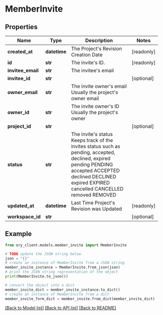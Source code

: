 # MemberInvite


## Properties

Name | Type | Description | Notes
------------ | ------------- | ------------- | -------------
**created_at** | **datetime** | The Project&#39;s Revision Creation Date | [readonly] 
**id** | **str** | The invite&#39;s ID. | [readonly] 
**invitee_email** | **str** | The invitee&#39;s email | 
**invitee_id** | **str** |  | [optional] 
**owner_email** | **str** | The invite owner&#39;s email Usually the project&#39;s owner email | 
**owner_id** | **str** | The invite owner&#39;s ID Usually the project&#39;s owner | 
**project_id** | **str** |  | [optional] 
**status** | **str** | The invite&#39;s status Keeps track of the invites status such as pending, accepted, declined, expired pending PENDING accepted ACCEPTED declined DECLINED expired EXPIRED cancelled CANCELLED removed REMOVED | 
**updated_at** | **datetime** | Last Time Project&#39;s Revision was Updated | [readonly] 
**workspace_id** | **str** |  | [optional] 

## Example

```python
from ory_client.models.member_invite import MemberInvite

# TODO update the JSON string below
json = "{}"
# create an instance of MemberInvite from a JSON string
member_invite_instance = MemberInvite.from_json(json)
# print the JSON string representation of the object
print(MemberInvite.to_json())

# convert the object into a dict
member_invite_dict = member_invite_instance.to_dict()
# create an instance of MemberInvite from a dict
member_invite_form_dict = member_invite.from_dict(member_invite_dict)
```
[[Back to Model list]](../README.md#documentation-for-models) [[Back to API list]](../README.md#documentation-for-api-endpoints) [[Back to README]](../README.md)


